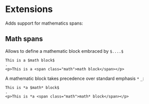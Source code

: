 # Extensions

Adds support for mathematics spans:

## Math spans
 
Allows to define a mathematic block embraced by `$....$`

```````````````````````````````` example
This is a $math block$
.
<p>This is a <span class="math">math block</span></p>
````````````````````````````````

A mathematic block takes precedence over standard emphasis `*` `_`:

```````````````````````````````` example
This is *a $math* block$
.
<p>This is *a <span class="math">math* block</span></p>
````````````````````````````````
